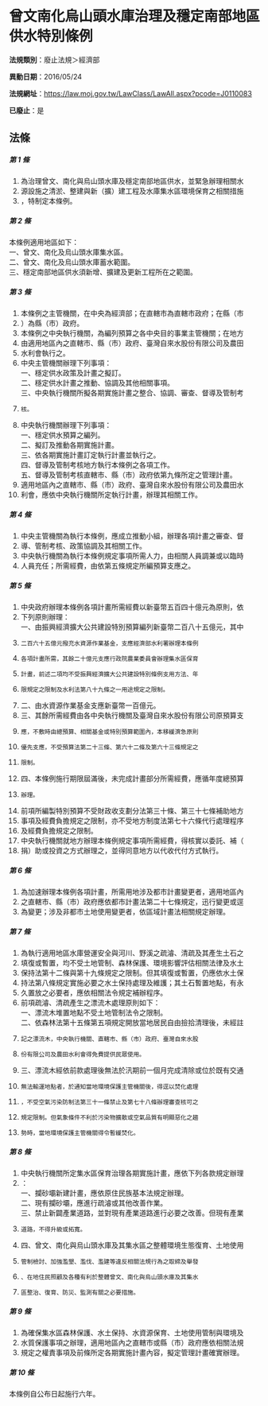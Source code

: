 # 曾文南化烏山頭水庫治理及穩定南部地區供水特別條例

**法規類別**：廢止法規＞經濟部

**異動日期**：2016/05/24  

**法規網址**：https://law.moj.gov.tw/LawClass/LawAll.aspx?pcode=J0110083

**已廢止**：是



## 法條
##### 第 1 條
1. 為治理曾文、南化與烏山頭水庫及穩定南部地區供水，並緊急辦理相關水
1. 源設施之清淤、整建與新（擴）建工程及水庫集水區環境保育之相關措施
1. ，特制定本條例。

##### 第 2 條
本條例適用地區如下：  
一、曾文、南化及烏山頭水庫集水區。  
二、曾文、南化及烏山頭水庫蓄水範圍。  
三、穩定南部地區供水須新增、擴建及更新工程所在之範圍。

##### 第 3 條
1. 本條例之主管機關，在中央為經濟部；在直轄市為直轄市政府；在縣（市
1. ）為縣（市）政府。
1. 本條例之中央執行機關，為編列預算之各中央目的事業主管機關；在地方
1. 由適用地區內之直轄市、縣（市）政府、臺灣自來水股份有限公司及農田
1. 水利會執行之。
1. 中央主管機關辦理下列事項：  
一、穩定供水政策及計畫之擬訂。  
二、穩定供水計畫之推動、協調及其他相關事項。  
三、中央執行機關所擬各期實施計畫之整合、協調、審查、督導及管制考
1.     核。
1. 中央執行機關辦理下列事項：  
一、穩定供水預算之編列。  
二、擬訂及推動各期實施計畫。  
三、依各期實施計畫訂定執行計畫並執行之。  
四、督導及管制考核地方執行本條例之各項工作。  
五、督導及管制考核直轄市、縣（市）政府依第九條所定之管理計畫。
1. 適用地區內之直轄市、縣（市）政府、臺灣自來水股份有限公司及農田水
1. 利會，應依中央執行機關所定執行計畫，辦理其相關工作。

##### 第 4 條
1. 中央主管機關為執行本條例，應成立推動小組，辦理各項計畫之審查、督
1. 導、管制考核、政策協調及其相關工作。
1. 中央執行機關為執行本條例規定事項所需人力，由相關人員調兼或以臨時
1. 人員充任；所需經費，由依第五條規定所編預算支應之。

##### 第 5 條
1. 中央政府辦理本條例各項計畫所需經費以新臺幣五百四十億元為原則，依
1. 下列原則辦理：  
一、由振興經濟擴大公共建設特別預算編列新臺幣二百八十五億元，其中
1.     二百六十五億元撥充水資源作業基金，支應經濟部水利署辦理本條例
1.     各項計畫所需，其餘二十億元支應行政院農業委員會辦理集水區保育
1.     計畫，前述二項均不受振興經濟擴大公共建設特別條例支用方法、年
1.     限規定之限制及水利法第八十九條之一用途規定之限制。
1. 二、由水資源作業基金支應新臺幣一百億元。
1. 三、其餘所需經費由各中央執行機關及臺灣自來水股份有限公司原預算支
1.     應，不敷時由總預算、相關基金或特別預算範圍內，本移緩濟急原則
1.     優先支應，不受預算法第二十三條、第六十二條及第六十三條規定之
1.     限制。
1. 四、本條例施行期限屆滿後，未完成計畫部分所需經費，應循年度總預算
1.     辦理。
1. 前項所編製特別預算不受財政收支劃分法第三十條、第三十七條補助地方
1. 事項及經費負擔規定之限制，亦不受地方制度法第七十六條代行處理程序
1. 及經費負擔規定之限制。
1. 中央執行機關就地方辦理本條例規定事項所需經費，得核實以委託、補（
1. 捐）助或投資之方式辦理之，並得同意地方以代收代付方式執行。

##### 第 6 條
1. 為加速辦理本條例各項計畫，所需用地涉及都市計畫變更者，適用地區內
1. 之直轄市、縣（市）政府應依都市計畫法第二十七條規定，迅行變更或逕
1. 為變更；涉及非都市土地使用變更者，依區域計畫法相關規定辦理。

##### 第 7 條
1. 為執行適用地區水庫營運安全與河川、野溪之疏濬、清疏及其產生土石之
1. 填復或暫置，均不受土地管制、森林保護、環境影響評估相關法律及水土
1. 保持法第十二條與第十九條規定之限制。但其填復或暫置，仍應依水土保
1. 持法第八條規定實施必要之水土保持處理及維護；其土石暫置地點，有永
1. 久置放之必要者，應依相關法令規定補辦程序。
1. 前項疏濬、清疏產生之漂流木處理原則如下：  
一、漂流木堆置地點不受土地管制法令之限制。  
二、依森林法第十五條第五項規定開放當地居民自由撿拾清理後，未經註
1.     記之漂流木，中央執行機關、直轄市、縣（市）政府、臺灣自來水股
1.     份有限公司及農田水利會得免費提供民眾使用。
1. 三、漂流木經依前款處理後無法於汛期前一個月完成清除或位於既有交通
1.     無法輸運地點者，於通知當地環境保護主管機關後，得逕以焚化處理
1.     ，不受空氣污染防制法第三十一條禁止及第七十八條辦理審查核可之
1.     規定限制。但氣象條件不利於污染物擴散或空氣品質有明顯惡化之趨
1.     勢時，當地環境保護主管機關得令暫緩焚化。

##### 第 8 條
1. 中央執行機關所定集水區保育治理各期實施計畫，應依下列各款規定辦理
1. ：  
一、攔砂壩新建計畫，應依原住民族基本法規定辦理。  
二、現有攔砂壩，應進行疏濬或其他改善作業。  
三、禁止新闢產業道路，並對現有產業道路進行必要之改善。但現有產業
1.     道路，不得升級或拓寬。
1. 四、曾文、南化與烏山頭水庫及其集水區之整體環境生態復育、土地使用
1.     管制檢討、加強濫墾、濫伐、濫建等違反相關法規行為之取締及舉發
1.     、在地住民照顧及各種有利於整體曾文、南化與烏山頭水庫及其集水
1.     區整治、復育、防災、監測有關之必要措施。

##### 第 9 條
1. 為確保集水區森林保護、水土保持、水資源保育、土地使用管制與環境及
1. 水質保護事項之辦理，適用地區內之直轄市或縣（市）政府應依相關法規
1. 規定之權責事項及前條所定各期實施計畫內容，擬定管理計畫確實辦理。

##### 第 10 條
本條例自公布日起施行六年。


